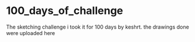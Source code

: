 # 100_days_of_challenge
The sketching challenge i took it for 100 days by keshrt. the drawings done were uploaded here
